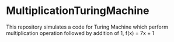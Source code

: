 # MultiplicationTuringMachine
This repository simulates a code for Turing Machine which perform multiplication operation followed by addition of 1, f(x) = 7x + 1
